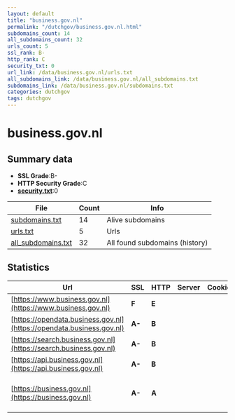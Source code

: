 ```yaml
---
layout: default
title: "business.gov.nl"
permalink: "/dutchgov/business.gov.nl.html"
subdomains_count: 14
all_subdomains_count: 32
urls_count: 5
ssl_rank: B-
http_rank: C
security_txt: 0
url_link: /data/business.gov.nl/urls.txt
all_subdomains_link: /data/business.gov.nl/all_subdomains.txt
subdomains_link: /data/business.gov.nl/subdomains.txt
categories: dutchgov
tags: dutchgov
---
```



# business.gov.nl
## Summary data


 - **SSL Grade**:B-
 - **HTTP Security Grade**:C
 - **[security.txt](https://www.digitaleoverheid.nl/nieuws/standaard-security-txt-nu-verplicht-voor-overheid/)**:0


| File       | Count | Info |
|------------|-------|------|
|[subdomains.txt](/DutchGovScope/data/business.gov.nl/subdomains.txt)|14|Alive subdomains|
|[urls.txt](/DutchGovScope/data/business.gov.nl/urls.txt)|5|Urls|
|[all_subdomains.txt](/DutchGovScope/data/business.gov.nl/all_subdomains.txt)|32|All found subdomains (history)|


## Statistics


| Url | SSL | HTTP | Server | Cookie | HSTS | CORS | CTO | CSP | XFO | XXP | RP |FP| Tech |Title |
|--------|-------|-------|------|------|------|------|------|------|------|------|------|------|------|------|
|[https://www.business.gov.nl](https://www.business.gov.nl)| **F**| **E**|| | | | | | | | :white_check_mark: | |||
|[https://opendata.business.gov.nl](https://opendata.business.gov.nl)| **A-**| **B**|| |:white_check_mark: | | | | | | :white_check_mark: | |HSTS||
|[https://search.business.gov.nl](https://search.business.gov.nl)| **A-**| **B**|| |:white_check_mark: | | | | | | :white_check_mark: | |HSTS||
|[https://api.business.gov.nl](https://api.business.gov.nl)| **A-**| **B**|| |:white_check_mark: | | | | | | :white_check_mark: | |HSTS||
|[https://business.gov.nl](https://business.gov.nl)| **A-**| **A**|| |:white_check_mark: | | | | :white_check_mark: | :white_check_mark: | :white_check_mark: | |Bloomreach Google Tag Manager HSTS React|Business.gov.nl...|

